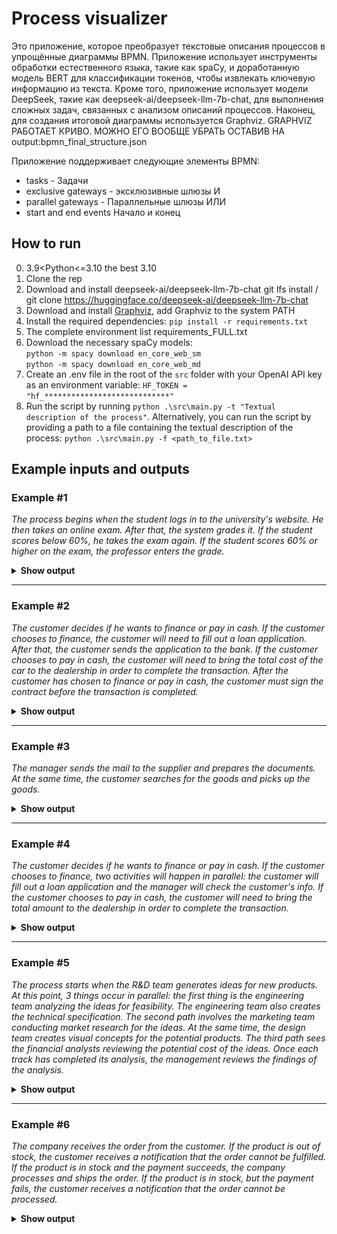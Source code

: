 # Process visualizer

Это приложение, которое преобразует текстовые описания процессов в упрощённые диаграммы BPMN. Приложение использует инструменты обработки естественного языка, такие как spaCy, и доработанную модель BERT для классификации токенов, чтобы извлекать ключевую информацию из текста. Кроме того, приложение использует модели DeepSeek, такие как deepseek-ai/deepseek-llm-7b-chat, для выполнения сложных задач, связанных с анализом описаний процессов. Наконец, для создания итоговой диаграммы используется Graphviz. GRAPHVIZ РАБОТАЕТ КРИВО. МОЖНО ЕГО ВООБЩЕ УБРАТЬ ОСТАВИВ НА output:bpmn_final_structure.json

Приложение поддерживает следующие элементы BPMN:

* tasks - Задачи
* exclusive gateways - эксклюзивные шлюзы  И  
* parallel gateways - Параллельные шлюзы  ИЛИ 
* start and end events  Начало и конец 

## How to run

0. 3.9<Python<=3.10 the best 3.10
1. Clone the rep
2. Download and install deepseek-ai/deepseek-llm-7b-chat   git lfs install /  git clone https://huggingface.co/deepseek-ai/deepseek-llm-7b-chat
3. Download and install [Graphviz](https://graphviz.org/download/), add Graphviz to the system PATH 
4. Install the required dependencies: `pip install -r requirements.txt`
5. The complete environment list  requirements_FULL.txt
6. Download the necessary spaCy models:  
    `python -m spacy download en_core_web_sm`  
    `python -m spacy download en_core_web_md`
7. Create an .env file in the root of the `src` folder with your OpenAI API key as an environment variable: `HF_TOKEN = "hf_****************************"`
8. Run the script by running `python .\src\main.py -t "Textual description of the process"`. Alternatively, you can run the script by providing a path to a file containing the textual description of the process: `python .\src\main.py -f <path_to_file.txt> `

## Example inputs and outputs

### Example #1

*The process begins when the student logs in to the university's website. He then takes an online exam. After that, the system grades it. If the student scores below 60%, he takes the exam again. If the student scores 60% or higher on the exam, the professor enters the grade.*

<details>
  <summary><b>Show output</b></summary>
  
<p align="center">
<img src="images/image_1.png" width="600">
</p>
</details>

---

### Example #2

*The customer decides if he wants to finance or pay in cash. If the customer chooses to finance, the customer will need to fill out a loan application. After that, the customer sends the application to the bank. If the customer chooses to pay in cash, the customer will need to bring the total cost of the car to the dealership in order to complete the transaction. After the customer has chosen to finance or pay in cash, the customer must sign the contract before the transaction is completed.*

<details>
  <summary><b>Show output</b></summary>
  
<p align="center">
<img src="images/image_2.png" width="600">
</p>
</details>

---

### Example #3

*The manager sends the mail to the supplier and prepares the documents. At the same time, the
customer searches for the goods and picks up the goods.*

<details>
  <summary><b>Show output</b></summary>
  
<p align="center">
<img src="images/image_3.png" width="600">
</p>
</details>

---

### Example #4

*The customer decides if he wants to finance or pay in cash. If the customer chooses to finance, two activities will happen in parallel: the customer will fill out a loan application and the manager will check the customer's info. If the customer chooses to pay in cash, the customer will need to bring the total amount to the dealership in order to complete the transaction.*

<details>
  <summary><b>Show output</b></summary>
  
<p align="center">
<img src="images/image_4.png" width="600">
</p>
</details>

---

### Example #5

*The process starts when the R&D team generates ideas for new products. At this point, 3 things occur in parallel: the first thing is the engineering team analyzing the ideas for feasibility. The engineering team also creates the technical specification. The second path involves the marketing team conducting market research for the ideas. At the same time, the design team creates visual concepts for the potential products. The third path sees the financial analysts reviewing the potential cost of the ideas. Once each track has completed its analysis, the management reviews the findings of the analysis.*

<details>
  <summary><b>Show output</b></summary>
  
<p align="center">
<img src="images/image_5.png" width="700">
</p>
</details>

---

### Example #6

*The company receives the order from the customer. If the product is out of stock, the customer receives a notification that the order cannot be fulfilled. If the product is in stock and the payment succeeds, the company processes and ships the order. If the product is in stock, but the payment fails, the customer receives a notification that the order cannot be processed.*

<details>
  <summary><b>Show output</b></summary>
  
<p align="center">
<img src="images/image_6.png" width="800">
</p>
</details>
